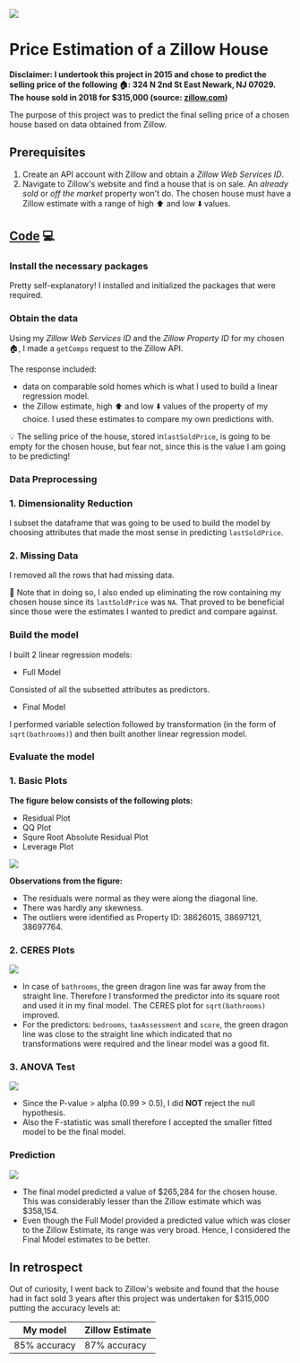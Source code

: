 <p>
<img src="https://i.imgur.com/6TlB5YC.png">
</p>

# Price Estimation of a Zillow House

**Disclaimer: 
I undertook this project in 2015 and chose to predict the selling price of the following :house::
324 N 2nd St East Newark, NJ 07029. The house sold in 2018 for $315,000 (source: [zillow.com](https://www.zillow.com/homes/324-N-2nd-St,-East-Newark,-NJ-07029_rb/38879042_zpid/))**

The purpose of this project was to predict the final selling price of a chosen house based on data obtained from Zillow. 

## Prerequisites

1. Create an API account with Zillow and obtain a _Zillow Web Services ID_.
2. Navigate to Zillow's website and find a house that is on sale. An _already sold_ or _off the market_ property won't do. The chosen house must have a Zillow estimate with a range of high :arrow_up: and low :arrow_down: values. 

## [Code](/Zillow_Code.R) :computer:

### Install the necessary packages
Pretty self-explanatory! I installed and initialized the packages that were required.

### Obtain the data
Using my _Zillow Web Services ID_ and the _Zillow Property ID_ for my chosen :house:, I made a `getComps` request to the Zillow API. 

The response included:
- data on comparable sold homes which is what I used to build a linear regression model. 
- the Zillow estimate, high :arrow_up: and low :arrow_down: values of the property of my choice. I used these estimates to compare my own predictions with. 

:bulb: The selling price of the house, stored in`lastSoldPrice`,  is going to be empty for the chosen house, but fear not, since this is the value I am going to be predicting!

### Data Preprocessing
### 1. Dimensionality Reduction

I subset the dataframe that was going to be used to build the model by choosing attributes that made the most sense in predicting `lastSoldPrice`. 

### 2. Missing Data

I removed all the rows that had missing data. 

:bell: Note that in doing so, I also ended up eliminating the row containing my chosen house since its `lastSoldPrice` was `NA`. That proved to be beneficial since those were the estimates I wanted to predict and compare against. 

### Build the model
I built 2 linear regression models:

- Full Model

Consisted of all the subsetted attributes as predictors. 

- Final Model

I performed variable selection followed by transformation (in the form of `sqrt(bathrooms)`) and then built another linear regression model. 

### Evaluate the model

### 1. Basic Plots

**The figure below consists of the following plots:**
- Residual Plot
- QQ Plot
- Squre Root Absolute Residual Plot
- Leverage Plot

![](https://i.imgur.com/J2ZO5Kh.png)

**Observations from the figure:**

- The residuals were normal as they were along the diagonal line. 
- There was hardly any skewness. 
- The outliers were identified as Property ID: 38626015, 38697121, 38697764. 

### 2. CERES Plots

![](https://i.imgur.com/0E9LDKK.png)

- In case of `bathrooms`, the green dragon line was far away from the straight line. Therefore I transformed the predictor into its square root and used it in my final model. The CERES plot for `sqrt(bathrooms)` improved. 
- For the predictors: `bedrooms`, `taxAssessment` and `score`, the green dragon line was close to the straight line which indicated that no transformations were required and the linear model was a good fit. 

### 3. ANOVA Test

![](https://i.imgur.com/seuF7Ol.png)

- Since the P-value > alpha (0.99 > 0.5), I did **NOT** reject the null hypothesis. 
- Also the F-statistic was small therefore I accepted the smaller fitted model to be the final model. 

### Prediction

![](https://i.imgur.com/PKfEOiE.png)

- The final model predicted a value of $265,284 for the chosen house. This was considerably lesser than the Zillow estimate which was $358,154. 
- Even though the Full Model provided a predicted value which was closer to the Zillow Estimate, its range was very broad. Hence, I considered the Final Model estimates to be better. 

## In retrospect

Out of curiosity, I went back to Zillow's website and found that the house had in fact sold 3 years after this project was undertaken for $315,000 putting the accuracy levels at:

My model | Zillow Estimate
--- | ---
85% accuracy | 87% accuracy
